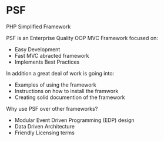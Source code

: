 PSF
===

PHP Simplified Framework

PSF is an Enterprise Quality OOP MVC Framework focused on:
- Easy Development
- Fast MVC abracted framework
- Implements Best Practices

In addition a great deal of work is going into:

- Examples of using the framework
- Instructions on how to install the framwork
- Creating solid documention of the framework 

Why use PSF over other frameworks?

- Modular Event Driven Programming (EDP) design
- Data Driven Architecture
- Friendly Licensing terms
